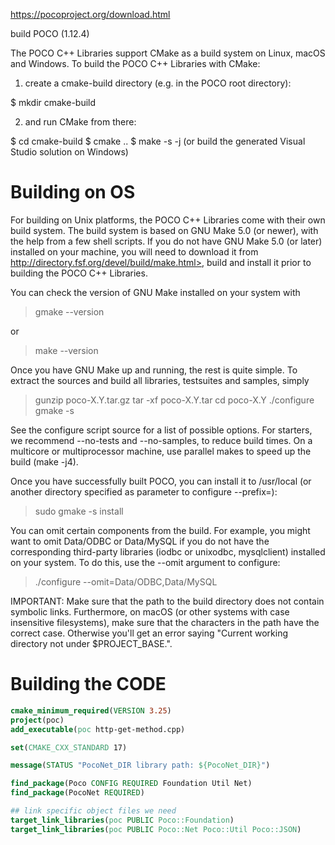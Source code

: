 
https://pocoproject.org/download.html

build POCO (1.12.4)

The POCO C++ Libraries support CMake as a build system on Linux, macOS and Windows.
To build the POCO C++ Libraries with CMake:

1. create a cmake-build directory (e.g. in the POCO root directory):

$ mkdir cmake-build

2. and run CMake from there:

$ cd cmake-build
$ cmake ..
$ make -s -j (or build the generated Visual Studio solution on Windows)

Building on OS
============================

For building on Unix platforms, the POCO C++ Libraries come with their own
build system. The build system is based on GNU Make 5.0 (or newer), with the help
from a few shell scripts. If you do not have GNU Make 5.0 (or later) installed on
your machine, you will need to download it from
http://directory.fsf.org/devel/build/make.html>,
build and install it prior to building the POCO C++ Libraries.

You can check the version of GNU Make installed on your system with

> gmake --version

or

> make --version

Once you have GNU Make up and running, the rest is quite simple.
To extract the sources and build all libraries, testsuites and samples, simply

> gunzip poco-X.Y.tar.gz
> tar -xf poco-X.Y.tar
> cd poco-X.Y
> ./configure
> gmake -s

See the configure script source for a list of possible options.
For starters, we recommend --no-tests and --no-samples, to reduce build times.
On a multicore or multiprocessor machine, use parallel makes to speed up
the build (make -j4).

Once you have successfully built POCO, you can install it
to /usr/local (or another directory specified as parameter
to configure --prefix=<path>):

> sudo gmake -s install

You can omit certain components from the build. For example, you might
want to omit Data/ODBC or Data/MySQL if you do not have the corresponding
third-party libraries (iodbc or unixodbc, mysqlclient) installed
on your system. To do this, use the --omit argument to configure:

> ./configure --omit=Data/ODBC,Data/MySQL


IMPORTANT: Make sure that the path to the build directory does not
contain symbolic links. Furthermore, on macOS (or other systems
with case insensitive filesystems), make sure that the characters in
the path have the correct case. Otherwise you'll get an error saying
"Current working directory not under $PROJECT_BASE.".

Building the CODE
============================

```cmake
cmake_minimum_required(VERSION 3.25)
project(poc)
add_executable(poc http-get-method.cpp)

set(CMAKE_CXX_STANDARD 17)

message(STATUS "PocoNet_DIR library path: ${PocoNet_DIR}")

find_package(Poco CONFIG REQUIRED Foundation Util Net)
find_package(PocoNet REQUIRED)

## link specific object files we need
target_link_libraries(poc PUBLIC Poco::Foundation)
target_link_libraries(poc PUBLIC Poco::Net Poco::Util Poco::JSON)


```